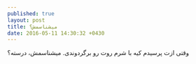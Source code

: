 ```yaml
---
published: true
layout: post
title: میشناسمش؟
date: 2016-05-11 14:30:32 +0430
---
```


وقتی ازت پرسیدم کیه با شرم روت رو برگردوندی. میشناسمش، درسته؟
